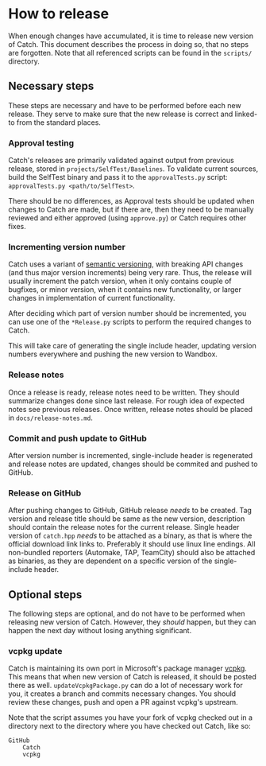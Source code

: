<a id="top"></a>
# How to release

When enough changes have accumulated, it is time to release new version of Catch. This document describes the process in doing so, that no steps are forgotten. Note that all referenced scripts can be found in the `scripts/` directory.

## Necessary steps

These steps are necessary and have to be performed before each new release. They serve to make sure that the new release is correct and linked-to from the standard places.


### Approval testing

Catch's releases are primarily validated against output from previous release, stored in `projects/SelfTest/Baselines`. To validate current sources, build the SelfTest binary and pass it to the `approvalTests.py` script: `approvalTests.py <path/to/SelfTest>`.

There should be no differences, as Approval tests should be updated when changes to Catch are made, but if there are, then they need to be manually reviewed and either approved (using `approve.py`) or Catch requires other fixes.


### Incrementing version number

Catch uses a variant of [semantic versioning](http://semver.org/), with breaking API changes (and thus major version increments) being very rare. Thus, the release will usually increment the patch version, when it only contains couple of bugfixes, or minor version, when it contains new functionality, or larger changes in implementation of current functionality.

After deciding which part of version number should be incremented, you can use one of the `*Release.py` scripts to perform the required changes to Catch.

This will take care of generating the single include header, updating
version numbers everywhere and pushing the new version to Wandbox.


### Release notes

Once a release is ready, release notes need to be written. They should summarize changes done since last release. For rough idea of expected notes see previous releases. Once written, release notes should be placed in `docs/release-notes.md`.


### Commit and push update to GitHub

After version number is incremented, single-include header is regenerated and release notes are updated, changes should be commited and pushed to GitHub.


### Release on GitHub

After pushing changes to GitHub, GitHub release *needs* to be created.
Tag version and release title should be same as the new version,
description should contain the release notes for the current release.
Single header version of `catch.hpp` *needs* to be attached as a binary,
as that is where the official download link links to. Preferably
it should use linux line endings. All non-bundled reporters (Automake,
TAP, TeamCity) should also be attached as binaries, as they are dependent
on a specific version of the single-include header.


## Optional steps

The following steps are optional, and do not have to be performed when releasing new version of Catch. However, they *should* happen, but they can happen the next day without losing anything significant.


### vcpkg update

Catch is maintaining its own port in Microsoft's package manager [vcpkg](https://github.com/Microsoft/vcpkg). This means that when new version of Catch is released, it should be posted there as well. `updateVcpkgPackage.py` can do a lot of necessary work for you, it creates a branch and commits necessary changes. You should review these changes, push and open a PR against vcpkg's upstream.

Note that the script assumes you have your fork of vcpkg checked out in a directory next to the directory where you have checked out Catch, like so:
```
GitHub
    Catch
    vcpkg
```

